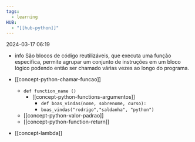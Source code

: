 ```yaml
---
tags:
  - learning
HUB:
  - "[[hub-python]]"
---
```

2024-03-17  06:19


- info São blocos de código reutilizáveis, que executa uma função especifica, permite agrupar um conjunto de instruções em um bloco lógico podendo então ser chamado várias vezes ao longo do programa.

- [[concept-python-chamar-funcao]]
	- `def function_name ()`
		- [[concept-python-functions-argumentos]]
			- `def boas_vindas(nome, sobrenome, curso):`
			- `boas_vindas("rodrigo","saldanha", "python")`
	- [[concept-python-valor-padrao]]
	- [[concept-python-function-return]]
- [[concept-lambda]]

